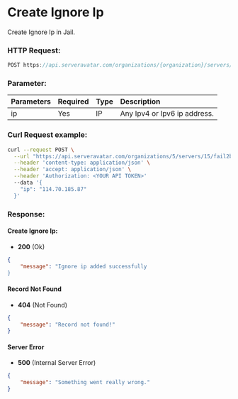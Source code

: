 # Create Ignore Ip

Create Ignore Ip in Jail.

### HTTP Request:

```js
POST https://api.serveravatar.com/organizations/{organization}/servers/{server}/fail2ban/{fail2ban}/ignore-ip
```

### Parameter:

| Parameters     | Required | Type      | Description      |
|:------------- |:------------- |:--------------|:----------------- |
| ip | Yes | IP | Any Ipv4 or Ipv6 ip address. |

### Curl Request example:

```sh
curl --request POST \
  --url "https://api.serveravatar.com/organizations/5/servers/15/fail2ban/11/ignore-ip" \
  --header 'content-type: application/json' \
  --header 'accept: application/json' \
  --header 'Authorization: <YOUR API TOKEN>'
  --data '{
    "ip": "114.70.185.87"
  }'
```

### Response:

#### Create Ignore Ip:
- __200__ (Ok)

```json
{
    "message": "Ignore ip added successfully
}
```

#### Record Not Found
- __404__ (Not Found)

```json
{
    "message": "Record not found!"
}
```

#### Server Error
- __500__ (Internal Server Error)
```json
{
    "message": "Something went really wrong."
}
```
